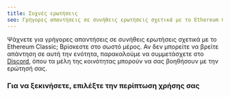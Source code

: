 ```yaml
---
title: Συχνές ερωτήσεις
seo: Γρήγορες απαντήσεις σε συνήθεις ερωτήσεις σχετικά με το Ethereum Classic.
---
```


Ψάχνετε για γρήγορες απαντήσεις σε συνήθεις ερωτήσεις σχετικά με το Ethereum Classic; Βρίσκεστε στο σωστό μέρος. Αν δεν μπορείτε να βρείτε απάντηση σε αυτή την ενότητα, παρακαλούμε να συμμετάσχετε στο [Discord](https://ethereumclassic.org/discord), όπου τα μέλη της κοινότητας μπορούν να σας βοηθήσουν με την ερώτησή σας.

### Για να ξεκινήσετε, επιλέξτε την περίπτωση χρήσης σας
